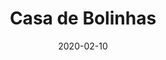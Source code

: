 ---
template: SingleToy
title: Casa de Bolinhas
status: Featured / Published
date: '2020-02-10'
featuredImage: https://brincadeira.co/products/list_casabolinhas.png
price: R$100,00
excerpt: >-
  Este é um texto de espaço reservado para garantir que as palavras apareça
  corretamente no seu site. Este texto será substituído assim que o site está
  completo. No momento, você está lendo um texto escrito em português.
categories:
  - category: Outros
meta:
  canonicalLink: ''
  description: Este é um texto de espaço reservado para garantir que as palavras apareça corretamente no seu site.
  noindex: false
  title: Casa de Bolinhas
---